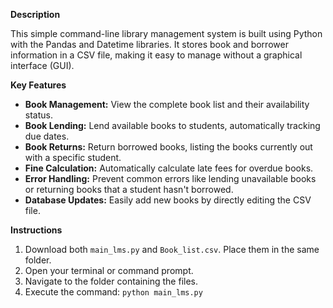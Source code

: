 
**Description**

This simple command-line library management system is built using Python with the Pandas and Datetime libraries. It stores book and borrower information in a CSV file, making it easy to manage without a graphical interface (GUI).

**Key Features**

* **Book Management:** View the complete book list and their availability status.
* **Book Lending:** Lend available books to students, automatically tracking due dates. 
* **Book Returns:** Return borrowed books, listing the books currently out with a specific student.
* **Fine Calculation:** Automatically calculate late fees for overdue books.
* **Error Handling:** Prevent common errors like lending unavailable books or returning books that a student hasn't borrowed.
* **Database Updates:** Easily add new books by directly editing the CSV file.

**Instructions**

1. Download both `main_lms.py` and `Book_list.csv`. Place them in the same folder.
2. Open your terminal or command prompt.
3. Navigate to the folder containing the files.
4. Execute the command: `python main_lms.py`


